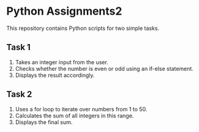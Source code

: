 # Python Assignments2

This repository contains Python scripts for two simple tasks.

## Task 1
1. Takes an integer input from the user.
2. 	Checks whether the number is even or odd using an if-else statement.
3. 	Displays the result accordingly.

## Task 2
1.   Uses a for loop to iterate over numbers from 1 to 50.
2.   Calculates the sum of all integers in this range.
3.   Displays the final sum.

